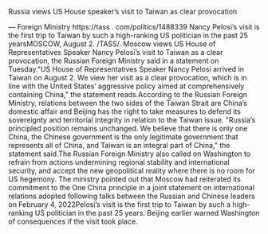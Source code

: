 Russia views US House speaker’s visit to Taiwan as clear provocation 

— Foreign Ministry
https://tass . com/politics/1488339
Nancy Pelosi’s visit is the first trip to Taiwan by such a high-ranking US politician in the past 25 yearsMOSCOW, August 2. /TASS/. Moscow views US House of Representatives Speaker Nancy Pelosi’s visit to Taiwan as a clear provocation, the Russian Foreign Ministry said in a statement on Tuesday."US House of Representatives Speaker Nancy Pelosi arrived in Taiwan on August 2. We view her visit as a clear provocation, which is in line with the United States’ aggressive policy aimed at comprehensively containing China," the statement reads.According to the Russian Foreign Ministry, relations between the two sides of the Taiwan Strait are China’s domestic affair and Beijing 
has the right to take measures to defend its sovereignty and 
territorial integrity in relation to the Taiwan issue. "Russia’s 
principled position remains unchanged. We believe that there is only 
one China, the Chinese government is the only legitimate government 
that represents all of China, and Taiwan is an integral part of China," the statement said.The Russian Foreign Ministry also called on Washington to refrain from actions undermining regional stability and international security, and accept the new geopolitical reality where there is no room for US hegemony. The ministry pointed out that Moscow had reiterated its commitment to the One China principle in a joint statement on international relations adopted following talks between the Russian 
and Chinese leaders on February 4, 2022Pelosi’s visit is the first trip to Taiwan by such a high-ranking US politician in the past 25 years. Beijing earlier warned Washington of consequences if the visit took place.
